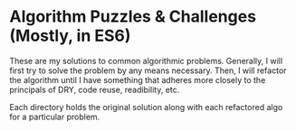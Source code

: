 # Algorithm Puzzles &amp; Challenges (Mostly, in ES6)
These are my solutions to common algorithmic problems. Generally, I will first try to solve the problem by any means necessary. Then, I will refactor the algorithm until I have something that adheres more closely to the principals of DRY, code reuse, readibility, etc.

Each directory holds the original solution along with each refactored algo for a particular problem.
